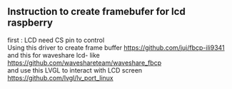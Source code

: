 ## Instruction to create framebufer for lcd raspberry
first : LCD need CS pin to control \
Using this driver to create frame buffer https://github.com/juj/fbcp-ili9341 \
and this for waveshare lcd- like https://github.com/waveshareteam/waveshare_fbcp \
and use this LVGL to interact with LCD screen https://github.com/lvgl/lv_port_linux